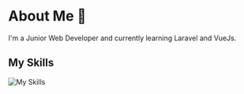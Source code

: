 # About Me 👋
I'm a Junior Web Developer and currently learning Laravel and VueJs.

## My Skills
![My Skills](https://skillicons.dev/icons?i=html,css,bootstrap,js,vuejs,php,laravel,wordpress,python&theme=light)
